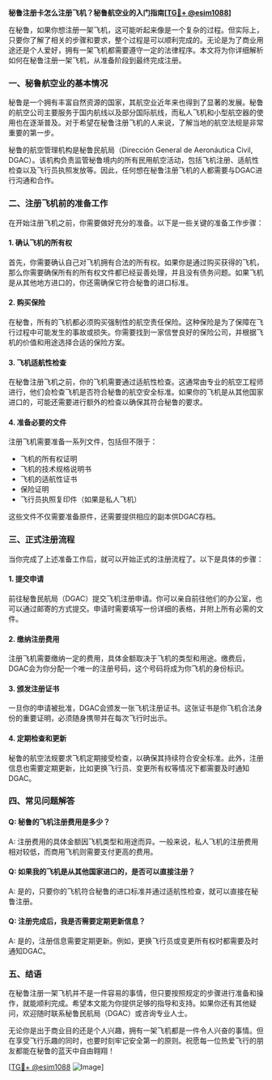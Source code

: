 **秘鲁注册卡怎么注册飞机？秘鲁航空业的入门指南[[TG💪+ @esim1088](https://t.me/s/esim1088)]**

在秘鲁，如果你想注册一架飞机，这可能听起来像是一个复杂的过程。但实际上，只要你了解了相关的步骤和要求，整个过程是可以顺利完成的。无论是为了商业用途还是个人爱好，拥有一架飞机都需要遵守一定的法律程序。本文将为你详细解析如何在秘鲁注册一架飞机，从准备阶段到最终完成注册。

### 一、秘鲁航空业的基本情况

秘鲁是一个拥有丰富自然资源的国家，其航空业近年来也得到了显著的发展。秘鲁的航空公司主要服务于国内航线以及部分国际航线，而私人飞机和小型航空器的使用也在逐渐普及。对于希望在秘鲁注册飞机的人来说，了解当地的航空法规是非常重要的第一步。

秘鲁的航空管理机构是秘鲁民航局（Dirección General de Aeronáutica Civil, DGAC）。该机构负责监管秘鲁境内的所有民用航空活动，包括飞机注册、适航性检查以及飞行员执照发放等。因此，任何想在秘鲁注册飞机的人都需要与DGAC进行沟通和合作。

### 二、注册飞机前的准备工作

在开始注册飞机之前，你需要做好充分的准备。以下是一些关键的准备工作步骤：

#### 1. 确认飞机的所有权
首先，你需要确认自己对飞机拥有合法的所有权。如果你是通过购买获得的飞机，那么你需要确保所有的所有权文件都已经妥善处理，并且没有债务问题。如果飞机是从其他地方进口的，你还需确保它符合秘鲁的进口标准。

#### 2. 购买保险
在秘鲁，所有的飞机都必须购买强制性的航空责任保险。这种保险是为了保障在飞行过程中可能发生的事故或损失。你需要找到一家信誉良好的保险公司，并根据飞机的价值和用途选择合适的保险方案。

#### 3. 飞机适航性检查
在秘鲁注册飞机之前，你的飞机需要通过适航性检查。这通常由专业的航空工程师进行，他们会检查飞机是否符合秘鲁的航空安全标准。如果你的飞机是从其他国家进口的，可能还需要进行额外的检查以确保其符合秘鲁的要求。

#### 4. 准备必要的文件
注册飞机需要准备一系列文件，包括但不限于：
- 飞机的所有权证明
- 飞机的技术规格说明书
- 飞机的适航性证书
- 保险证明
- 飞行员执照复印件（如果是私人飞机）

这些文件不仅需要准备原件，还需要提供相应的副本供DGAC存档。

### 三、正式注册流程

当你完成了上述准备工作后，就可以开始正式的注册流程了。以下是具体的步骤：

#### 1. 提交申请
前往秘鲁民航局（DGAC）提交飞机注册申请。你可以亲自前往他们的办公室，也可以通过邮寄的方式提交。申请时需要填写一份详细的表格，并附上所有必需的文件。

#### 2. 缴纳注册费用
注册飞机需要缴纳一定的费用，具体金额取决于飞机的类型和用途。缴费后，DGAC会为你分配一个唯一的注册号码，这个号码将成为你飞机的身份标识。

#### 3. 颁发注册证书
一旦你的申请被批准，DGAC会颁发一张飞机注册证书。这张证书是你飞机合法身份的重要证明，必须随身携带并在每次飞行时出示。

#### 4. 定期检查和更新
秘鲁的航空法规要求飞机定期接受检查，以确保其持续符合安全标准。此外，注册信息也需要定期更新，比如更换飞行员、变更所有权等情况下都需要及时通知DGAC。

### 四、常见问题解答

#### Q: 秘鲁的飞机注册费用是多少？
A: 注册费用的具体金额因飞机类型和用途而异。一般来说，私人飞机的注册费用相对较低，而商用飞机则需要支付更高的费用。

#### Q: 如果我的飞机是从其他国家进口的，是否可以直接注册？
A: 是的，只要你的飞机符合秘鲁的进口标准并通过适航性检查，就可以直接在秘鲁注册。

#### Q: 注册完成后，我是否需要定期更新信息？
A: 是的，注册信息需要定期更新。例如，更换飞行员或变更所有权时都需要及时通知DGAC。

### 五、结语

在秘鲁注册一架飞机并不是一件容易的事情，但只要按照规定的步骤进行准备和操作，就能顺利完成。希望本文能为你提供足够的指导和支持。如果你还有其他疑问，欢迎随时联系秘鲁民航局（DGAC）或咨询专业人士。

无论你是出于商业目的还是个人兴趣，拥有一架飞机都是一件令人兴奋的事情。但在享受飞行乐趣的同时，也要时刻牢记安全第一的原则。祝愿每一位热爱飞行的朋友都能在秘鲁的蓝天中自由翱翔！

[[TG💪+ @esim1088](https://t.me/s/esim1088) ![Image](https://i.postimg.cc/4NQfJmqS/Snipaste-2025-05-13-00-14-12.png)]